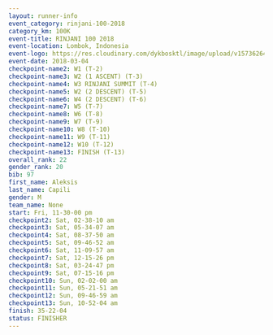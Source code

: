 ```yaml
---
layout: runner-info 
event_category: rinjani-100-2018 
category_km: 100K 
event-title: RINJANI 100 2018 
event-location: Lombok, Indonesia 
event-logo: https://res.cloudinary.com/dykbosktl/image/upload/v1573626435/Logo/Rinjani_eoufbh.png 
event-date: 2018-03-04 
checkpoint-name2: W1 (T-2) 
checkpoint-name3: W2 (1 ASCENT) (T-3) 
checkpoint-name4: W3 RINJANI SUMMIT (T-4) 
checkpoint-name5: W2 (2 DESCENT) (T-5) 
checkpoint-name6: W4 (2 DESCENT) (T-6) 
checkpoint-name7: W5 (T-7) 
checkpoint-name8: W6 (T-8) 
checkpoint-name9: W7 (T-9) 
checkpoint-name10: W8 (T-10) 
checkpoint-name11: W9 (T-11) 
checkpoint-name12: W10 (T-12) 
checkpoint-name13: FINISH (T-13) 
overall_rank: 22
gender_rank: 20
bib: 97
first_name: Aleksis
last_name: Capili
gender: M
team_name: None
start: Fri, 11-30-00 pm
checkpoint2: Sat, 02-38-10 am
checkpoint3: Sat, 05-34-07 am
checkpoint4: Sat, 08-37-50 am
checkpoint5: Sat, 09-46-52 am
checkpoint6: Sat, 11-09-57 am
checkpoint7: Sat, 12-15-26 pm
checkpoint8: Sat, 03-24-47 pm
checkpoint9: Sat, 07-15-16 pm
checkpoint10: Sun, 02-02-00 am
checkpoint11: Sun, 05-21-51 am
checkpoint12: Sun, 09-46-59 am
checkpoint13: Sun, 10-52-04 am
finish: 35-22-04
status: FINISHER
---
```

